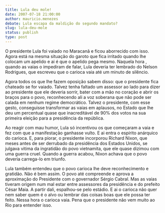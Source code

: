 ```yaml
---
title: Lula deu mole!
date: 2007-07-18 21:00:00
author: mauricio.menezes
debate: Lula escapa da maldição do segundo mandato?
slug: lula-deu-mole
status: publish 
type: post
---
```


O presidente Lula foi vaiado no Maracanã e ficou aborrecido com isso. Agora está na mesma situação do garoto que fica irritado quando lhe colocam um apelido e ai é que o apelido pega mesmo. Naquela hora , quando as vaias o impediram de falar, Lula deveria ter lembrado do Nelson Rodrigues, que escreveu que o carioca vaia até um minuto de silêncio.  
  
Agora todos os que lhe fazem oposição sabem disso: que o presidente fica chateado se for vaiado. Talvez tenha faltado um assessor ao lado para dizer ao presidente que ele deveria sorrir, bater com a mão no coração e abrir os braços para o povo, reconhecendo ali a voz soberana que não pode ser calada em nenhum regime democrático. Talvez o presidente, com esse gesto, conseguisse transformar as vaias em aplausos, no Estado que lhe deu um percentual quase que inacreditável de 90% dos votos na sua primeira eleição para a presidência da república.  
  
Ao reagir com mau humor, Lula só incentivou os que começaram a vaia e fez com que a manifestação ganhasse vulto. E ai entra o espírito anárquico do carioca. E, para piorar, o presidente incorporou Richard Nixon, que meses antes de ser derrubado da presidência dos Estados Unidos, se julgava vitima da ingratidão do povo vietnamita, que ele quase dizimou com uma guerra cruel. Quando a guerra acabou, Nixon achava que o povo deveria carrega-lo em triunfo.  
  
Lula também entendeu que o povo carioca lhe deve reconhecimento e gratidão. Não é bem assim. O povo até compreende e aprova a aproximação do Presidente com o governador Sérgio Cabral. Mas as vaias tiveram origem num mal estar entre assessores da presidência e do prefeito César Maia. A partir dali, espalhou-se pelo estádio. E ai o carioca não quer nem saber quem é o alvo ou lembrar das coisas boas que ele possa ter feito. Nessa hora o carioca vaia. Pena que o presidente não vem muito ao Rio para entender isso.
